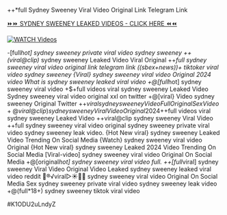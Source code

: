 ++*full Sydney Sweeney Viral Video Original Link Telegram Link


[⏩⏩ SYDNEY SWEENEY LEAKED VIDEOS - CLICK HERE ⏪⏪](https://mov24.shop/watch/sydney+sweeney)

[![WATCH Videos](https://i.imgur.com/dJHk4Zq.gif)](https://mov24.shop/watch/sydney+sweeney)




























-[full*hot] sydney sweeney private viral video sydney sweeney
++(viral@clip)* sydney sweeney Leaked Video Viral Original
++*full sydney sweeney viral video original link telegram link
((sbex+news))+ tiktoker viral video sydney sweeney
{Viral} sydney sweeney viral video Original 2024
video What is sydney sweeney leaked viral video
+@[full*hot] sydney sweeney viral video
+$+full videos viral sydney sweeney Leaked Video Sydney sweeney viral video original xxl on twitter
+@[viral} Video sydney sweeney Original Twitter
+$+viral sydney sweeney Video Full Original Sex Video
+@viral@clip) sydney sweeney Viral Video Original 2024
+$+full videos viral sydney sweeney Leaked Video ++viral@clip sydney sweeney Viral Video ++full sydney sweeney viral video original
sydney sweeney private viral video sydney sweeney leak video. {Hot New viral} sydney sweeney Leaked Video Trending On Social Media {Watch} sydney sweeney viral video Original {Hot New viral} sydney sweeney Leaked 2024 Video Trending On Social Media [Viral-video] sydney sweeney viral video Original On Social Media
+@[original*hot] sydney sweeney viral video full. ++[full*viral] sydney sweeney Viral Video
Original Video Leaked sydney sweeney leaked viral video reddit
👙®️√viral▷☀️👄💥 sydney sweeney viral video Original On Social Media Sex sydney sweeney private viral video sydney sweeney leak video +@(full*18+) sydney sweeney tiktok viral video


#K1ODU2uLndyZ